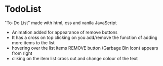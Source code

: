 # TodoList

"To-Do List" made with html, css and vanila JavaScript

- Animation added for appearance of remove buttons
- It has a cross on top clicking on you add/remove the function of adding more items to the list
- hovering over the list items REMOVE button (Garbage Bin Icon) appears from right
- cliking on the item list cross out and change colour of the text
